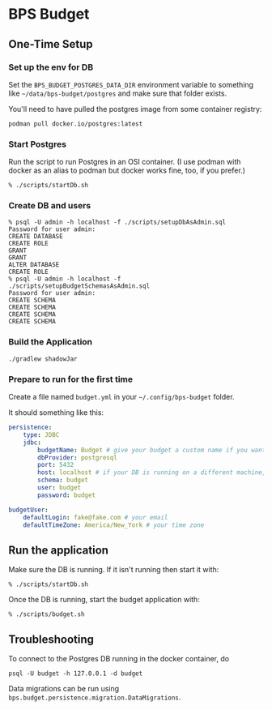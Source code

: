 # BPS Budget

## One-Time Setup

### Set up the env for DB

Set the `BPS_BUDGET_POSTGRES_DATA_DIR` environment variable to something like `~/data/bps-budget/postgres`
and make sure that folder exists.

You'll need to have pulled the postgres image from some container registry:

```shell
podman pull docker.io/postgres:latest
```

### Start Postgres

Run the script to run Postgres in an OSI container.  (I use podman with docker as an alias to podman but docker
works fine, too, if you prefer.)

```shell
% ./scripts/startDb.sh
```

### Create DB and users

```
% psql -U admin -h localhost -f ./scripts/setupDbAsAdmin.sql
Password for user admin:
CREATE DATABASE
CREATE ROLE
GRANT
GRANT
ALTER DATABASE
CREATE ROLE
% psql -U admin -h localhost -f ./scripts/setupBudgetSchemasAsAdmin.sql
Password for user admin:
CREATE SCHEMA
CREATE SCHEMA
CREATE SCHEMA
CREATE SCHEMA
```

### Build the Application

```shell
./gradlew shadowJar
```

### Prepare to run for the first time

Create a file named `budget.yml` in your `~/.config/bps-budget` folder.

It should something like this:

```yaml
persistence:
    type: JDBC
    jdbc:
        budgetName: Budget # give your budget a custom name if you want
        dbProvider: postgresql
        port: 5432
        host: localhost # if your DB is running on a different machine, change this to its domain or IP
        schema: budget
        user: budget
        password: budget

budgetUser:
    defaultLogin: fake@fake.com # your email
    defaultTimeZone: America/New_York # your time zone
```

## Run the application

Make sure the DB is running. If it isn't running then start it with:

```shell
% ./scripts/startDb.sh
```

Once the DB is running, start the budget application with:

```shell
% ./scripts/budget.sh
```

## Troubleshooting

To connect to the Postgres DB running in the docker container, do

```shell
psql -U budget -h 127.0.0.1 -d budget
```

Data migrations can be run using `bps.budget.persistence.migration.DataMigrations`.
